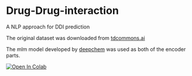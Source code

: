 # Drug-Drug-interaction
A NLP approach for DDI prediction

The original dataset was downloaded from <a href = 'https://tdcommons.ai/multi_pred_tasks/ddi/'>tdcommons.ai</a>

The mlm model developed by <a href = "https://huggingface.co/DeepChem/ChemBERTa-77M-MLM">deepchem</a> was used as both of the encoder parts.


[![Open In Colab](https://colab.research.google.com/assets/colab-badge.svg)](https://colab.research.google.com/drive/11dlgsSbPWoRvkHd3CJWWMUm_kaPEvZlV?usp=sharing)
